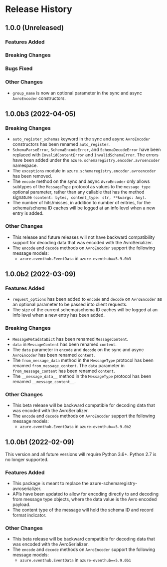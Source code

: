 # Release History

## 1.0.0 (Unreleased)

### Features Added

### Breaking Changes

### Bugs Fixed

### Other Changes

- `group_name` is now an optional parameter in the sync and async `AvroEncoder` constructors.

## 1.0.0b3 (2022-04-05)

### Breaking Changes

- `auto_register_schemas` keyword in the sync and async `AvroEncoder` constructors has been renamed `auto_register`.
- `SchemaParseError`, `SchemaEncodeError`, and `SchemaDecodeError` have been replaced with `InvalidContentError` and `InvalidSchemaError`. The errors have been added under the `azure.schemaregistry.encoder.avroencoder` namespace.
- The `exceptions` module in `azure.schemaregistry.encoder.avroencoder` has been removed.
- The `encode` method on the sync and async `AvroEncoder` only allows subtypes of the `MessageType` protocol as values to the `message_type` optional parameter, rather than any callable that has the method signature `(content: bytes, content_type: str, **kwargs: Any)`.
- The number of hits/misses, in addition to number of entries, for the schema/schema ID caches will be logged at an info level when a new entry is added.

### Other Changes

- This release and future releases will not have backward compatibility support for decoding data that was encoded with the AvroSerializer.
- The `encode` and `decode` methods on `AvroEncoder` support the following message models:
  - `azure.eventhub.EventData` in `azure-eventhub==5.9.0b3`

## 1.0.0b2 (2022-03-09)

### Features Added

- `request_options` has been added to `encode` and `decode` on `AvroEncoder` as an optional parameter to be passed into client requests.
- The size of the current schema/schema ID caches will be logged at an info level when a new entry has been added.

### Breaking Changes

- `MessageMetadataDict` has been renamed `MessageContent`.
- `data` in `MessageContent` has been renamed `content`.
- The `data` parameter in `encode` and `decode` on the sync and async `AvroEncoder` has been renamed `content`.
- The `from_message_data` method in the `MessageType` protocol has been renamed `from_message_content`. The `data` parameter in `from_message_content` has been renamed `content`.
- The `__message_data__` method in the `MessageType` protocol has been renamed `__message_content__`.

### Other Changes

- This beta release will be backward compatible for decoding data that was encoded with the AvroSerializer.
- The `encode` and `decode` methods on `AvroEncoder` support the following message models:
  - `azure.eventhub.EventData` in `azure-eventhub==5.9.0b2`

## 1.0.0b1 (2022-02-09)

This version and all future versions will require Python 3.6+. Python 2.7 is no longer supported.

### Features Added

- This package is meant to replace the azure-schemaregistry-avroserializer.
- APIs have been updated to allow for encoding directly to and decoding from message type objects, where the data value is the Avro encoded payload.
- The content type of the message will hold the schema ID and record format indicator.

### Other Changes

- This beta release will be backward compatible for decoding data that was encoded with the AvroSerializer.
- The `encode` and `decode` methods on `AvroEncoder` support the following message models:
  - `azure.eventhub.EventData` in `azure-eventhub==5.9.0b1`
